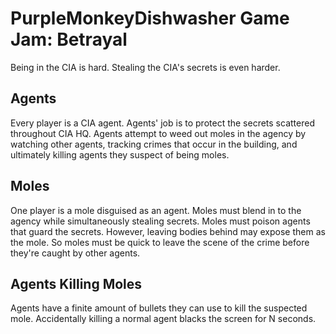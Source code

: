 PurpleMonkeyDishwasher Game Jam: Betrayal
===============================
Being in the CIA is hard. Stealing the CIA's secrets is even harder.

## Agents

Every player is a CIA agent. Agents' job is to protect the secrets
scattered throughout CIA HQ. Agents attempt to weed out moles in the
agency by watching other agents, tracking crimes that occur in the
building, and ultimately killing agents they suspect of being moles.

## Moles

One player is a mole disguised as an agent. Moles must blend in to the
agency while simultaneously stealing secrets. Moles must poison agents
that guard the secrets. However, leaving bodies behind may expose them
as the mole. So moles must be quick to leave the scene of the crime
before they're caught by other agents.

## Agents Killing Moles

Agents have a finite amount of bullets they can use to kill the
suspected mole. Accidentally killing a normal agent blacks the screen
for N seconds.
